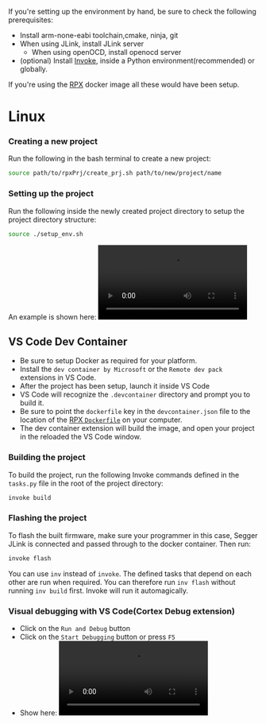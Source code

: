 If you're setting up the environment by hand, be sure to check the following prerequisites:
- Install arm-none-eabi toolchain,cmake, ninja, git
- When using JLink, install JLink server 
    - When using openOCD, install openocd server
- (optional) Install [Invoke](https://www.pyinvoke.org/installing.html), inside a Python environment(recommended) or globally.  

If you're using the [RPX](https://github.com/raynayx/rpxContainer) docker image all these would have been setup.

# Linux
### Creating a new project
Run the following in the bash terminal to create a new project:
```bash
source path/to/rpxPrj/create_prj.sh path/to/new/project/name
```

### Setting up the project
Run the following inside the newly created project directory
to setup the project directory structure:
```bash
source ./setup_env.sh
```

An example is shown here:
<video src="https://github.com/user-attachments/assets/4481f244-9004-43cb-96c6-3bc305451233" controls="controls"></video>


## VS Code Dev Container
- Be sure to setup Docker as required for your platform.
- Install the `dev container by Microsoft` or the `Remote dev pack` extensions in VS Code.
- After the project has been setup, launch it inside VS Code
- VS Code will recognize the `.devcontainer` directory and 
prompt you to build it.
- Be sure to point the `dockerfile` key in the `devcontainer.json` file to the location of the [RPX `Dockerfile`](https://github.com/raynayx/rpxContainer) on your computer.
- The dev container extension will build the image, and open your project in the reloaded the VS Code window.


### Building the project
To build the project, run the following Invoke commands defined in the `tasks.py` file in the root of the project directory:
```bash
invoke build
```
### Flashing the project
To flash the built firmware, make sure your programmer in this case, Segger JLink is connected and passed through to the docker container.
Then run:
```bash
invoke flash
```

You can use `inv` instead of `invoke`. The defined tasks that depend on each other are run when required.
You can therefore run `inv flash` without running `inv build` first. Invoke will run it automagically.

### Visual debugging with VS Code(Cortex Debug extension)
- Click on the `Run and Debug` button
- Click on the `Start Debugging` button or press `F5`
- Show here:
<video src="https://github.com/user-attachments/assets/1d022889-8f8c-42bd-8c4a-9c33c71aed86" controls="controls"></video>

<!-- # Windows
- If PowerShell execution is disabled, run:
    `Set-ExecutionPolicy RemoteSigned` in a PowerShell terminal with administrative privileges
-  -->



